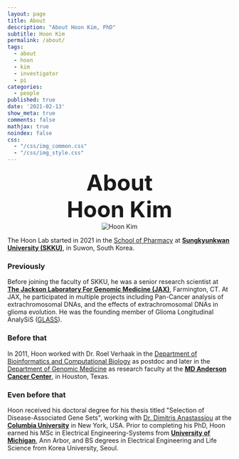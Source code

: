```yaml
---
layout: page
title: About
description: "About Hoon Kim, PhD"
subtitle: Hoon Kim
permalink: /about/
tags:
  - about
  - hoon
  - kim
  - investigator
  - pi
categories:
  - people
published: true
date: '2021-02-13'
show_meta: true
comments: false
mathjax: true
noindex: false
css:
  - "/css/img_common.css"
  - "/css/img_style.css"
---
```


<style>
.center{
  text-align: center;
}
</style>


<div class="center"><div style="font-weight: bold; font-size: 50px;">
About
</div></div>
<bar>
<div class="center"><div style="font-weight: bold; font-size: 50px;">
Hoon Kim
</div></div>

<!-- Avoid edit from here... -->
<div class="col"><div class="holder smooth">
<div class=center>
    <img src="{{ site.url }}/assets/img/people/Profile-184998_Kim_H.jpg" alt="Hoon Kim" />
</div>
</div></div>


<span class="social-icons text-center" style="padding-bottom: 1px; font-size: 4rem;"><a href="{{ site.work_profile }}" class="social-icons" title="JAX Faculty Profile"><i class="fa fa-id-card cvmeta"></i></a> <a href="{{ site.url }}/files/HoonKim-CV.pdf" class="social-icons" title="Curriculum Vitae"><i class="fa fa-graduation-cap cvmeta"></i></a> <a href="https://twitter.com/{{ site.author.twitter }}" class="social-icons" title="Tweet @wisekh6"><i class="fa fa-twitter cvmeta"></i></a></span>
<!-- until here! -->

<p></p>

The Hoon Lab started in 2021 in the [School of Pharmacy](https://skb.skku.edu/eng_pharm/index.do) at [**Sungkyunkwan University (SKKU)**](https://www.skku.edu/eng/index.do), in Suwon, South Korea.

### **Previously** 

Before joining the faculty of SKKU, he was a senior research scientist at [**The Jackson Laboratory For Genomic Medicine (JAX)**](https://www.jax.org/personalized-medicine/the-jackson-laboratory-for-genomic-medicine), Farmington, CT. At JAX, he participated in multiple projects including Pan-Cancer analysis of extrachromosomal DNAs, and the effects of extrachromosomal DNAs in glioma evolution. He was  the founding member of Glioma Longitudinal AnalySiS ([GLASS](https://www.glass-consortium.org/)).


### **Before that**

In 2011, Hoon worked with Dr. Roel Verhaak in the [Department of Bioinformatics and Computational Biology](http://bioinformatics.mdanderson.org) as postdoc and later in the [Department of Genomic Medicine](http://www.mdanderson.org/education-and-research/departments-programs-and-labs/departments-and-divisions/genomic-medicine/index.html) as research faculty at the [**MD Anderson Cancer Center**](http://www.mdanderson.org), in Houston, Texas. 

### **Even before that**
Hoon received his doctoral degree for his thesis titled "Selection of Disease-Associated Gene Sets", working with [Dr. Dimitris Anastassiou](https://www.ee.columbia.edu/~anastas/) at the [**Columbia University**](https://www.columbia.edu/) in New York, USA. Prior to completing his PhD, Hoon earned his MSc in Electrical Engineering-Systems from [**University of Michigan**](https://umich.edu/), Ann Arbor, and BS degrees in Electrical Engineering and Life Science from Korea University, Seoul.
